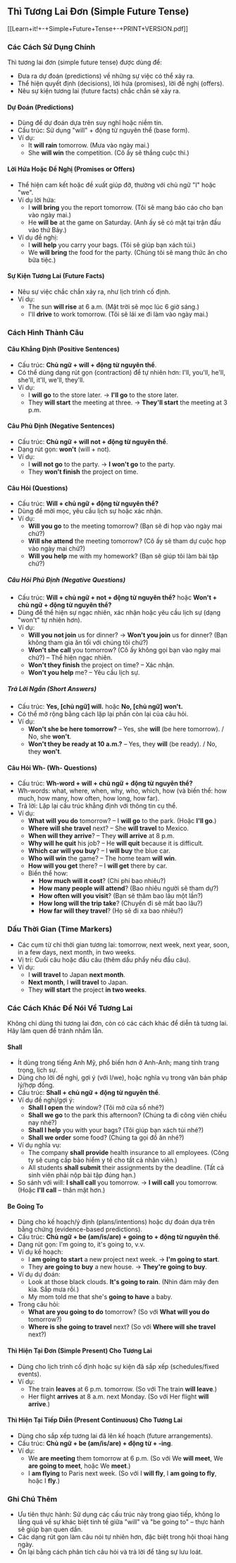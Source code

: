 ## Thì Tương Lai Đơn (Simple Future Tense)

[[Learn+it!+-+Simple+Future+Tense+-+PRINT+VERSION.pdf]]
### Các Cách Sử Dụng Chính
Thì tương lai đơn (simple future tense) được dùng để:
- Đưa ra dự đoán (predictions) về những sự việc có thể xảy ra.
- Thể hiện quyết định (decisions), lời hứa (promises), lời đề nghị (offers).
- Nêu sự kiện tương lai (future facts) chắc chắn sẽ xảy ra.

#### Dự Đoán (Predictions)
- Dùng để dự đoán dựa trên suy nghĩ hoặc niềm tin.
- Cấu trúc: Sử dụng "will" + động từ nguyên thể (base form).
- Ví dụ:
  - It **will rain** tomorrow. (Mưa vào ngày mai.)
  - She **will win** the competition. (Cô ấy sẽ thắng cuộc thi.)

#### Lời Hứa Hoặc Đề Nghị (Promises or Offers)
- Thể hiện cam kết hoặc đề xuất giúp đỡ, thường với chủ ngữ "I" hoặc "we".
- Ví dụ lời hứa:
  - I **will bring** you the report tomorrow. (Tôi sẽ mang báo cáo cho bạn vào ngày mai.)
  - He **will be** at the game on Saturday. (Anh ấy sẽ có mặt tại trận đấu vào thứ Bảy.)
- Ví dụ đề nghị:
  - I **will help** you carry your bags. (Tôi sẽ giúp bạn xách túi.)
  - We **will bring** the food for the party. (Chúng tôi sẽ mang thức ăn cho bữa tiệc.)

#### Sự Kiện Tương Lai (Future Facts)
- Nêu sự việc chắc chắn xảy ra, như lịch trình cố định.
- Ví dụ:
  - The sun **will rise** at 6 a.m. (Mặt trời sẽ mọc lúc 6 giờ sáng.)
  - I'll **drive** to work tomorrow. (Tôi sẽ lái xe đi làm vào ngày mai.)

### Cách Hình Thành Câu
#### Câu Khẳng Định (Positive Sentences)
- Cấu trúc: **Chủ ngữ + will + động từ nguyên thể**.
- Có thể dùng dạng rút gọn (contraction) để tự nhiên hơn: I'll, you'll, he'll, she'll, it'll, we'll, they'll.
- Ví dụ:
  - I **will go** to the store later. → **I'll go** to the store later.
  - They **will start** the meeting at three. → **They'll start** the meeting at 3 p.m.

#### Câu Phủ Định (Negative Sentences)
- Cấu trúc: **Chủ ngữ + will not + động từ nguyên thể**.
- Dạng rút gọn: **won't** (will + not).
- Ví dụ:
  - I **will not go** to the party. → **I won't go** to the party.
  - They **won't finish** the project on time.

#### Câu Hỏi (Questions)
- Cấu trúc: **Will + chủ ngữ + động từ nguyên thể?**
- Dùng để mời mọc, yêu cầu lịch sự hoặc xác nhận.
- Ví dụ:
  - **Will you go** to the meeting tomorrow? (Bạn sẽ đi họp vào ngày mai chứ?)
  - **Will she attend** the meeting tomorrow? (Cô ấy sẽ tham dự cuộc họp vào ngày mai chứ?)
  - **Will you help** me with my homework? (Bạn sẽ giúp tôi làm bài tập chứ?)

##### Câu Hỏi Phủ Định (Negative Questions)
- Cấu trúc: **Will + chủ ngữ + not + động từ nguyên thể?** hoặc **Won't + chủ ngữ + động từ nguyên thể?**
- Dùng để thể hiện sự ngạc nhiên, xác nhận hoặc yêu cầu lịch sự (dạng "won't" tự nhiên hơn).
- Ví dụ:
  - **Will you not join** us for dinner? → **Won't you join** us for dinner? (Bạn không tham gia ăn tối với chúng tôi chứ?)
  - **Won't she call** you tomorrow? (Cô ấy không gọi bạn vào ngày mai chứ?) – Thể hiện ngạc nhiên.
  - **Won't they finish** the project on time? – Xác nhận.
  - **Won't you help** me? – Yêu cầu lịch sự.

##### Trả Lời Ngắn (Short Answers)
- Cấu trúc: **Yes, [chủ ngữ] will.** hoặc **No, [chủ ngữ] won't.**
- Có thể mở rộng bằng cách lặp lại phần còn lại của câu hỏi.
- Ví dụ:
  - **Won't she be here tomorrow?** – Yes, she **will** (be here tomorrow). / No, she **won't**.
  - **Won't they be ready at 10 a.m.?** – Yes, they **will** (be ready). / No, they **won't**.

#### Câu Hỏi Wh- (Wh- Questions)
- Cấu trúc: **Wh-word + will + chủ ngữ + động từ nguyên thể?**
- Wh-words: what, where, when, why, who, which, how (và biến thể: how much, how many, how often, how long, how far).
- Trả lời: Lặp lại cấu trúc khẳng định với thông tin cụ thể.
- Ví dụ:
  - **What will you do** tomorrow? – I **will go** to the park. (Hoặc **I'll go**.)
  - **Where will she travel** next? – She **will travel** to Mexico.
  - **When will they arrive**? – They **will arrive** at 8 p.m.
  - **Why will he quit** his job? – He **will quit** because it is difficult.
  - **Which car will you buy**? – I **will buy** the blue car.
  - **Who will win** the game? – The home team **will win**.
  - **How will you get** there? – I **will get** there by car.
  - Biến thể how:
    - **How much will it cost**? (Chi phí bao nhiêu?)
    - **How many people will attend**? (Bao nhiêu người sẽ tham dự?)
    - **How often will you visit**? (Bạn sẽ thăm bao lâu một lần?)
    - **How long will the trip take**? (Chuyến đi sẽ mất bao lâu?)
    - **How far will they travel**? (Họ sẽ đi xa bao nhiêu?)

### Dấu Thời Gian (Time Markers)
- Các cụm từ chỉ thời gian tương lai: tomorrow, next week, next year, soon, in a few days, next month, in two weeks.
- Vị trí: Cuối câu hoặc đầu câu (thêm dấu phẩy nếu đầu câu).
- Ví dụ:
  - I **will travel** to Japan **next month**.
  - **Next month**, I **will travel** to Japan.
  - They **will start** the project **in two weeks**.

### Các Cách Khác Để Nói Về Tương Lai
Không chỉ dùng thì tương lai đơn, còn có các cách khác để diễn tả tương lai. Hãy làm quen để tránh nhầm lẫn.

#### Shall
- Ít dùng trong tiếng Anh Mỹ, phổ biến hơn ở Anh-Anh; mang tính trang trọng, lịch sự.
- Dùng cho lời đề nghị, gợi ý (với I/we), hoặc nghĩa vụ trong văn bản pháp lý/hợp đồng.
- Cấu trúc: **Shall + chủ ngữ + động từ nguyên thể**.
- Ví dụ đề nghị/gợi ý:
  - **Shall I open** the window? (Tôi mở cửa sổ nhé?)
  - **Shall we go** to the park this afternoon? (Chúng ta đi công viên chiều nay nhé?)
  - **Shall I help** you with your bags? (Tôi giúp bạn xách túi nhé?)
  - **Shall we order** some food? (Chúng ta gọi đồ ăn nhé?)
- Ví dụ nghĩa vụ:
  - The company **shall provide** health insurance to all employees. (Công ty sẽ cung cấp bảo hiểm y tế cho tất cả nhân viên.)
  - All students **shall submit** their assignments by the deadline. (Tất cả sinh viên phải nộp bài tập đúng hạn.)
- So sánh với will: **I shall call** you tomorrow. → **I will call** you tomorrow. (Hoặc **I'll call** – thân mật hơn.)

#### Be Going To
- Dùng cho kế hoạch/ý định (plans/intentions) hoặc dự đoán dựa trên bằng chứng (evidence-based predictions).
- Cấu trúc: **Chủ ngữ + be (am/is/are) + going to + động từ nguyên thể**.
- Dạng rút gọn: I'm going to, it's going to, v.v.
- Ví dụ kế hoạch:
  - I **am going to start** a new project next week. → **I'm going to start**.
  - They **are going to buy** a new house. → **They're going to buy**.
- Ví dụ dự đoán:
  - Look at those black clouds. **It's going to rain**. (Nhìn đám mây đen kia. Sắp mưa rồi.)
  - My mom told me that she's **going to have** a baby.
- Trong câu hỏi:
  - **What are you going to do** tomorrow? (So với **What will you do** tomorrow?)
  - **Where is she going to travel** next? (So với **Where will she travel** next?)

#### Thì Hiện Tại Đơn (Simple Present) Cho Tương Lai
- Dùng cho lịch trình cố định hoặc sự kiện đã sắp xếp (schedules/fixed events).
- Ví dụ:
  - The train **leaves** at 6 p.m. tomorrow. (So với The train **will leave**.)
  - Her flight **arrives** at 8 a.m. next Monday. (So với Her flight **will arrive**.)

#### Thì Hiện Tại Tiếp Diễn (Present Continuous) Cho Tương Lai
- Dùng cho sắp xếp tương lai đã lên kế hoạch (future arrangements).
- Cấu trúc: **Chủ ngữ + be (am/is/are) + động từ + -ing**.
- Ví dụ:
  - We **are meeting** them tomorrow at 6 p.m. (So với We **will meet**, We **are going to meet**, hoặc We **meet**.)
  - I **am flying** to Paris next week. (So với I **will fly**, I **am going to fly**, hoặc I **fly**.)

### Ghi Chú Thêm
- Ưu tiên thực hành: Sử dụng các cấu trúc này trong giao tiếp, không lo lắng quá về sự khác biệt tinh tế giữa "will" và "be going to" – thực hành sẽ giúp bạn quen dần.
- Các dạng rút gọn làm câu nói tự nhiên hơn, đặc biệt trong hội thoại hàng ngày.
- Ôn lại bằng cách phân tích câu hỏi và trả lời để tăng sự lưu loát.